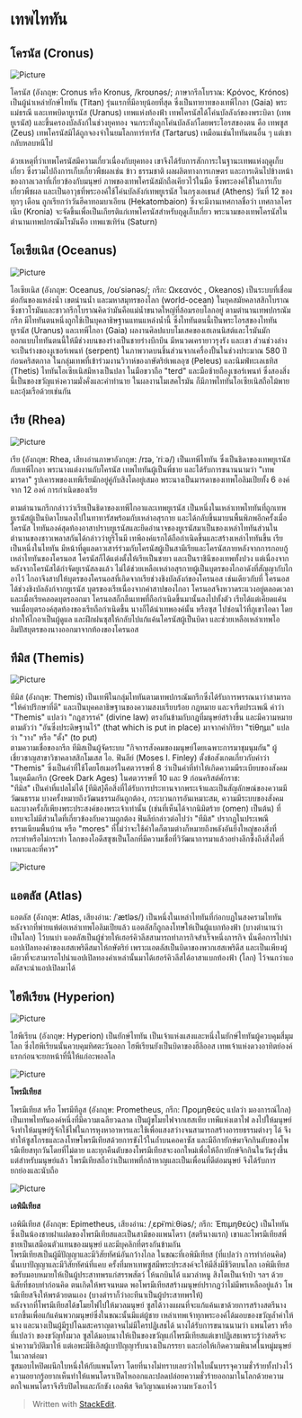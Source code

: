 
เทพไททัน
===



## โครนัส  (Cronus)

![Picture](https://mythologygreekk.weebly.com/uploads/2/5/7/7/25778199/7221682_orig.png)

โครนัส (อังกฤษ: Cronus หรือ Kronus, /kroʊnəs/; ภาษากรีกโบราณ: Κρόνος, Krónos) เป็นผู้นำเหล่ายักษ์ไททัน (Titan) รุ่นแรกที่มีอายุน้อยที่สุด ซึ่งเป็นทายาทของเทพีไกอา (Gaia) พระแม่ธรณี และเทพบิดายูเรนัส (Uranus) เทพแห่งท้องฟ้า เทพโครนัสได้โค่นบัลลังก์ของพระบิดา (เทพยูเรนัส) และขึ้นครองบัลลังก์ในช่วงยุคทอง จนกระทั่งถูกโค่นบัลลังก์โดยพระโอรสของตน คือ เทพซูส (Zeus) เทพโครนัสมิได้ถูกจองจำในยมโลกทาร์ทารัส (Tartarus) เหมือนเช่นไททันตนอื่น ๆ แต่เขากลับหลบหนีไป  

ด้วยเหตุที่ว่าเทพโครนัสมีความเกี่ยวเนื่องกับยุคทอง เขาจึงได้รับการสักการะในฐานะเทพแห่งฤดูเก็บเกี่ยว ซึ่งรวมไปถึงการเก็บเกี่ยวพืชผลเช่น ข้าว ธรรมชาติ ผลผลิตทางการเกษตร และการเดินไปข้างหน้าของกาลเวลาที่เกี่ยวข้องกับมนุษย์ ภาพของเทพโครนัสมักถือเคียวไว้ในมือ ซึ่งพระองค์ใช้ในการเก็บเกี่ยวพืชผล และเป็นอาวุธที่พระองค์ใช้โค่นบัลลังก์เทพยูเรนัส ในกรุงเอเธนส์ (Athens) วันที่ 12 ของทุกๆ เดือน ถูกเรียกว่าวันฮีคาทอมบาเอียน (Hekatombaion) ซึ่งจะมีงานเทศกาลชื่อว่า เทศกาลโครเนีย (Kronia) จะจัดขึ้นเพื่อเป็นเกียรติแก่เทพโครนัสสำหรับฤดูเก็บเกี่ยว พระนามของเทพโครนัสในตำนานเทพปกรณัมโรมันคือ เทพแซเทิร์น (Saturn)  
  
  
  



## โอเซียเนิส (Oceanus)

![Picture](https://mythologygreekk.weebly.com/uploads/2/5/7/7/25778199/2045158_orig.png)
  
โอเซียเนิส (อังกฤษ: Oceanus, /oʊˈsiənəs/; กรีก: Ωκεανός , Okeanos) เป็นระบบที่เชื่อมต่อกันของแหล่งน้ำ เขตน่านน้ำ และมหาสมุทรของโลก (world-ocean) ในยุคสมัยคลาสสิกโบราณซึ่งชาวโรมันและชาวกรีกโบราณคิดว่ามันคือแม่น้ำขนาดใหญ่ที่ล้อมรอบโลกอยู่ ตามตำนานเทพปกรณัมกรีก มีไททันตนหนึ่งถูกใช้เป็นบุคลาธิษฐานแทนแหล่งน้ำนี้ ซึ่งไททันตนนี้เป็นพระโอรสของไททันยูเรนัส (Uranus) และเทพีไกอา (Gaia) ผลงานศิลปแบบโมเสคของเฮเลนนิสต์และโรมันมักออกแบบไททันตนนี้ให้มีช่วงบนของร่างเป็นชายร่างบึกบึน มีหนวดเครายาวรุงรัง และเขา ส่วนช่วงล่างจะเป็นร่างของงูเซอร์เพนท์ (serpent) ในภาพวาดบนชิ้นส่วนจากเครื่องปั้นในช่วงประมาณ 580 ปีก่อนคริสตกาล ในกลุ่มเทพที่เข้าร่วมงานวิวาห์ของกษัตริย์เพเลอุซ (Peleus) และนิมฟ์ทะเลเธทิส (Thetis) ไททันโอเซียเนิสมีหางเป็นปลา ในมือขวาถือ "terd" และมือซ้ายถืองูเซอร์เพนท์ ซึ่งสองสิ่งนี้เป็นของขวัญแห่งความมั่งคั่งและคำทำนาย ในผลงานโมเสคโรมัน ก็มีภาพไททันโอเซียเนิสถือไม้พายและอุ้มเรือด้วยเช่นกัน  
  



## เรีย (Rhea)

![Picture](https://mythologygreekk.weebly.com/uploads/2/5/7/7/25778199/9698165_orig.png)
  
เรีย (อังกฤษ: Rhea, เสียงอ่านภาษาอังกฤษ: /rɪə, ˈriːə/) เป็นเทพีไททัน ซึ่งเป็นธิดาของเทพยูเรนัสกับเทพีไกอา พระนางแต่งงานกับโครนัส เทพไททันผู้เป็นพี่ชาย และได้รับการขนานนามว่า "เทพมารดา" รูปเคารพของเทพีเรียมักอยู่คู่กับสิงโตอยู่เสมอ พระนางเป็นมารดาของเทพโอลิมเปียทั้ง 6 องค์จาก 12 องค์  การกำเนิดของเรีย  

ตามตำนานกรีกกล่าวว่าเรียเป็นธิดาของเทพีไกอาและเทพยูเรนัส เป็นหนึ่งในเหล่าเทพไททันที่ถูกเทพยูเรนัสผู้เป็นบิดาโยนลงไปในทาทารัสพร้อมกับเหล่าอสุรกาย และได้กลับขึ้นมาบนพื้นพิภพอีกครั้งเมื่อโครนัส ไททันองค์สุดท้องอาสาปราบยูเรนัสและยึดอำนาจของยูเรนัสมาเป็นของเหล่าไททันส่วนในตำนานของชาวเพลาสกันได้กล่าวว่ายูริโนมี เทพีองค์แรกได้ถือกำเนิดขึ้นและสร้างเหล่าไททันขึ้น เรียเป็นหนึ่งในไททัน มีหน้าที่ดูแลดาวเสาร์ร่วมกับโครนัสผู้เป็นสามีเรียและโครนัสภายหลังจากการกอบกู้เหล่าไททันของโครนอส โครนัสก็ได้แต่งตั้งให้เรียเป็นชายา และเป็นราชินีของเทพทั้งปวง แต่เนื่องจากหลังจากโครนัสได้กำจัดยูเรนัสลงแล้ว ไม่ได้ช่วยเหลือเหล่าอสุรกายผู้เป็นบุตรของไกอาดังที่สัญญากับไกอาไว้ ไกอาจึงสาปให้บุตรของโครนอสที่เกิดจากเรียช่วงชิงบัลลังก์ของโครนอส เช่นเดียวกับที่  โครนอสได้ช่วงชิงบัลลังก์จากยูเรนัส บุตรของเรียเนื่องจากคำสาปของไกอา โครนอสจึงหวาดระแวงอยู่ตลอดเวลาและเมื่อเรียคลอดบุตรออกมา โครนอสก็กลืนเทพที่ถือกำเนิดขึ้นมานั้นลงไปทั้งตัว เรียได้แต่เคียดแค้น จนเมื่อบุตรองค์สุดท้องของเรียถือกำเนิดขึ้น นางก็ได้นำเทพองค์นั้น หรือซุส ไปซ่อนไว้ที่ภูเขาไอดา โดยฝากให้ไกอาเป็นผู้ดูแล และฝึกฝนซุสให้กลับไปแก้แค้นโครนัสผู้เป็นบิดา และช่วยเหลือเหล่าเทพโอลิมปัสบุตรของนางออกมาจากท้องของโครนอส  
  



## ทีมิส (Themis)

 ![Picture](https://mythologygreekk.weebly.com/uploads/2/5/7/7/25778199/217546_orig.png)
  
ทีมิส (อังกฤษ: Themis) เป็นเทพีในกลุ่มไททันตามเทพปกรณัมกรีกซึ่งได้รับการพรรณนาว่าสามารถ "ให้คำปรึกษาที่ดี" และเป็นบุคคลาธิษฐานของความสงบเรียบร้อย กฎหมาย และจารีตประเพณี คำว่า "Themis" แปลว่า "กฎสวรรค์" (divine law) ตรงกันข้ามกับกฎที่มนุษย์สร้างขึ้น และมีความหมายตามตัวว่า "อันซึ่งประดิษฐานไว้" (that which is put in place) มาจากคำกิริยา "τίθημι" แปลว่า "วาง" หรือ "ตั้ง" (to put)  
ตามความเชื่อของกรีก ทีมิสเป็นผู้จัดระบบ "กิจการสังคมของมนุษย์โดยเฉพาะการมาชุมนุมกัน" ผู้เชี่ยวชาญสาขาวิชาคลาสสิกโมเสส ไอ. ฟินลีย์ (Moses I. Finley) ตั้งข้อสังเกตเกี่ยวกับคำว่า "Themis" ซึ่งเป็นคำที่ใช้โดยโฮเมอร์ในศตวรรษที่ 8 ว่าเป็นคำที่ทำให้เกิดความมีระเบียบของสังคมในยุคมืดกรีก (Greek Dark Ages) ในศตวรรษที่ 10 และ 9 ก่อนคริสต์ศักราช:  
"ทีมิส" เป็นคำที่แปลไม่ได้ [ทีมิส]คือสิ่งที่ได้รับการประทานจากพระเจ้าและเป็นสัญลักษณ์ของความมีวัฒนธรรม บางครั้งหมายถึงวัฒนธรรมอันถูกต้อง, กระบวนการอันเหมาะสม, ความมีระบบของสังคม และบางครั้งก็เพียงพระประสงค์ของพระเจ้าเท่านั้น (เช่นที่เห็นได้จากนิมิตร้าย (omen) เป็นต้น) ที่แทบจะไม่มีส่วนใดที่เกี่ยวข้องกับความถูกต้อง ฟินลีย์กล่าวต่อไปว่า "ทีมิส" ปรากฏในประเพณี ธรรมเนียมพื้นบ้าน หรือ "mores" ที่ไม่ว่าจะใช้คำใดก็ตามต่างก็หมายถึงพลังอันยิ่งใหญ่ของสิ่งที่กระทำหรือไม่กระทำ โลกของโอดีสซุซเป็นโลกที่มีความเชื่อที่วิวัฒนาการมาแล้วอย่างลึกซึ้งถึงสิ่งใดที่เหมาะและที่ควร"  
  

![Picture](https://mythologygreekk.weebly.com/uploads/2/5/7/7/25778199/6283119_orig.png)

## แอตลัส (Atlas)  
  
แอตลัส (อังกฤษ: Atlas, เสียงอ่าน: /ˈætləs/) เป็นหนึ่งในเหล่าไททันที่ก่อกบฏในสงครามไททัน หลังจากที่พ่ายแพ้ต่อเหล่าเทพโอลิมเปียแล้ว แอตลัสก็ถูกลงโทษให้เป็นผู้แบกท้องฟ้า (บางตำนานว่าเป็นโลก) ไว้บนบ่า แอตลัสเป็นผู้ช่วยให้เฮอร์คิวลีสสามารถทำภารกิจสำเร็จหนึ่งภารกิจ นั่นคือการไปนำแอปเปิลทองคำของเฮสเพริดีสมาให้กษัตริย์ เพราะแอตลัสเป็นบิดาของพวกเฮสเพริดีส และเป็นเพียงผู้เดียวที่จะสามารถไปนำแอปเปิลทองคำเหล่านั้นมาได้เฮอร์คิวลีสได้อาสาแบกท้องฟ้า (โลก) ไว้จนกว่าแอตลัสจะนำแอปเปิลมาได้  
  



## ไฮพีเรียน (Hyperion)

![Picture](https://mythologygreekk.weebly.com/uploads/2/5/7/7/25778199/4617177_orig.png)
  
ไฮพีเรียน (อังกฤษ: Hyperion) เป็นยักษ์ไททัน เป็นเจ้าแห่งแสงและหนึ่งในยักษ์ไททันผู้ควบคุมสี่มุมโลก ซึ่งไฮพีเรียนนั้นควบคุมทิศตะวันออก ไฮพีเรียนยังเป็นบิดาของฮีลีออส เทพเจ้าแห่งดวงอาทิตย์องค์แรกก่อนจะยกหน้าที่นี้ให้แก่อะพอลโล  
  

![Picture](https://mythologygreekk.weebly.com/uploads/2/5/7/7/25778199/5534037_orig.png)

**โพรมีเทียส**  
  
โพรมีเทียส หรือ โพรมีทีอูส (อังกฤษ: Prometheus, กรีก: Προμηθεύς แปลว่า มองการณ์ไกล) เป็นเทพไททันองค์หนึ่งที่มีความเฉลียวฉลาด เป็นผู้ขโมยไฟจากเฮสเทีย เทพีแห่งเตาไฟ ลงไปให้มนุษย์ จึงทำให้มนุษย์รู้จักใช้ไฟในการหุงหาอาหารและใช้เพื่อแสงสว่างจนสามารถสร้างอารยธรรมต่างๆ ได้ จึงทำให้ซูสโกรธและลงโทษโพรมีเทียสด้วยการขังไว้ในถ้ำบนคอคาซัส และมีอีกายักษ์มาจิกกินตับของโพรมีเทียสทุกวันโดยที่ไม่ตาย และทุกคืนตับของโพรมีเทียสจะงอกใหม่เพื่อให้อีกายักษ์จิกกินในวันรุ่งขึ้น  
แต่สำหรับมนุษย์แล้ว โพรมีเทียสถือว่าเป็นเทพที่กล้าหาญและเป็นเพื่อนที่ดีต่อมนุษย์ จึงได้รับการยกย่องและนับถือ  
  

![Picture](https://mythologygreekk.weebly.com/uploads/2/5/7/7/25778199/1449451_orig.png)

**เอพิมีเทียส**  
  
เอพิมีเทียส (อังกฤษ: Epimetheus, เสียงอ่าน: /ˌɛpɨˈmiːθiəs/; กรีก: Ἐπιμηθεύς) เป็นไททันซึ่งเป็นน้องชายฝาแฝดของโพรมีเทียสและเป็นสามีของแพนโดรา (สตรีนางแรก) เขาและโพรมีเทียสพี่ชายเป็นเสมือนตัวแทนของมนุษย์ และมีบุคลิกที่ตรงกันข้ามกัน  
โพรมีเทียสเป็นผู้มีปัญญาและมีวิสัยทัศน์อันกว้างไกล ในขณะที่เอพิมีเทียส (ที่แปลว่า การทำก่อนคิด) นั้นเบาปัญญาและมีวิสัยทัศน์ที่แคบ ครั้งที่มหาเทพซูสมีพระประสงค์จะให้มีสิ่งมีชีวิตบนโลก เอพิมีเทียสขอรับมอบหมายให้เป็นผู้ประสาทพรแก่สรรพสัตว์ ให้นกบินได้ แมวล่าหนู สิงโตเป็นเจ้าป่า ฯลฯ ด้วยนิสัยที่ชอบทำก่อนคิด ตนเกิดให้พรจนหมด พอโพรมีเทียสสร้างมนุษย์ปรากฏว่าไม่มีพรเหลืออยู่แล้ว โพรมีเทียสจึงให้พรด้วยตนเอง (บางตำราก็ว่าอะทีนาเป็นผู้ประสาทพรให้)  
หลังจากที่โพรมีเทียสได้ขโมยไฟไปให้มวลมนุษย์ ซูสได้วางแผนที่จะแก้แค้นเขาด้วยการสร้างสตรีนางแรกขึ้นเพื่อแก้แค้นพวกมนุษย์ซึ่งในขณะนั้นมีแต่ผู้ชาย เหล่าเทพเจ้าทุกพระองค์ได้มอบของขวัญล้ำค่าให้นาง และนางเป็นผู้มีรูปโฉมสะคราญตาจนไม่มีใครปฏิเสธได้ นางได้รับการขนานนามว่า แพนโดรา หรือที่แปลว่า ของขวัญทั้งมวล ซูสได้มอบนางให้เป็นของขวัญแก่โพรมีเทียสแต่เขาปฏิเสธเพราะรู้ว่าสตรีจะนำความวิบัติมาให้ แต่เอพะมีธีเอิสผู้เบาปัญญารับนางเป็นภรรยา และก่อให้เกิดความพินาศในหมู่มนุษย์ในเวลาต่อมา  
ซูสมอบไหปิดผนึกใบหนึ่งให้กับแพนโดรา โดยที่นางไม่ทราบเลยว่าไหใบนั้นบรรจุความชั่วร้ายทั้งปวงไว้ ความอยากรู้อยากเห็นทำให้แพนโดราเปิดไหออกและปลดปล่อยความชั่วร้ายออกมาในโลกด้วยความตกใจแพนโดราจึงรีบปิดไหและกักขัง เอลพิส จิตวิญาณแห่งความหวังเอาไว้

> Written with [StackEdit](https://stackedit.io/).
<!--stackedit_data:
eyJoaXN0b3J5IjpbLTEyODIzMDUyNTddfQ==
-->